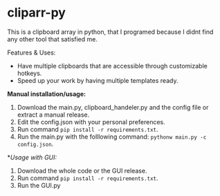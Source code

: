# cliparr-py

This is a clipboard array in python, that I programed because I didnt find any other tool that satisfied me.

Features & Uses:
  * Have multiple clipboards that are accessible through customizable hotkeys.
  * Speed up your work by having multiple templates ready.

**Manual installation/usage:**
  1. Download the main.py, clipboard_handeler.py and the config file or extract a manual release.
  2. Edit the config.json with your personal preferences.
  3. Run command `pip install -r requirements.txt`.
  4. Run the main.py with the folllowing command: `pythonw main.py -c config.json`.

**Usage with GUI:*
  1. Download the whole code or the GUI release.
  2. Run command `pip install -r requirements.txt`.
  3. Run the GUI.py
